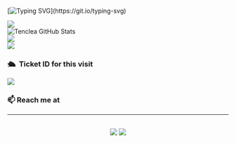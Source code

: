 [![Typing SVG](https://readme-typing-svg.herokuapp.com?width=500&color=FFFFFF&lines=Hi,+I'm+MAGd_+%3A%3E;Welcome+to+my+profile+!;I'm+a+student+from+HK;and+I'm+always+learning+new+things+!)](https://git.io/typing-svg)

<!-- Stats -->
<p>
<img align="center" src="https://github-readme-stats.vercel.app/api?username=mag10d&hide_title=true&hide_border=true&show_icons=true&include_all_commits=true&count_private=true&line_height=21&theme=dark"/>
<br/>
<img align="center" alt="Tenclea GitHub Stats" src="https://github-readme-streak-stats.herokuapp.com/?user=mag10d&theme=dark&hide_border=true">
<br/>
<img align="center" src="https://github-readme-stats.vercel.app/api/wakatime?username=MAGd_&hide_border=true&theme=dark">
<br/>
<img align="center" src="https://github-readme-stats.vercel.app/api/top-langs/?username=mag10d&hide_border=true&langs_count=8&theme=dark"/>
</p>


### 🛳 &nbsp;Ticket ID for this visit
<img src="https://profile-counter.glitch.me/MAG10d/count.svg" />


### 📫 Reach me at

<hr>

<p align="center">
<br>
<a target="_blank" href="mailto:thomasgeorgethomas@gmail.com"><img src="https://img.shields.io/badge/-Gmail-D14836?style=for-the-badge&logo=Gmail&logoColor=white"></img></a>
<a target="_blank" href="https://discord.com/users/528891881577381899"><img src="https://img.shields.io/badge/Discord-5662F6?style=for-the-badge&logo=discord&logoColor=white"></img></a>

<br>
</p>
